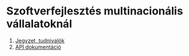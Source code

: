 # Szoftverfejlesztés multinacionális vállalatoknál

1. [Jegyzet, tudnivalók](https://github.com/SzFMV2018-Tavasz/AutomatedCar/wiki)
2. [API dokumentáció](https://szfmv2018-tavasz.github.io/AutomatedCar/javadoc/)
